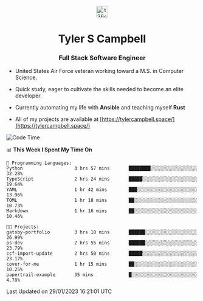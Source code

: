 <p align="center">
<a href="https://www.linkedin.com/in/t36campbell" target="blank"><img align="center" src="https://ik.imagekit.io/t36campbell/Portfolio/linkedin.png.original_m8bbGgPh6.png" alt="t36campbell" height="30" width="30" /></a>
</p>
<h1 align="center">Tyler S Campbell</h1>
<h3 align="center">Full Stack Software Engineer</h3>

* United States Air Force veteran working toward a M.S. in Computer Science.

* Quick study, eager to cultivate the skills needed to become an elite developer.

* Currently automating my life with **Ansible** and teaching myself **Rust**

* All of my projects are available at [https://tylercampbell.space/](https://tylercampbell.space/)

<!--START_SECTION:waka-->
![Code Time](http://img.shields.io/badge/Code%20Time-2%2C127%20hrs%2018%20mins-blue)

📊 **This Week I Spent My Time On** 

```text
💬 Programming Languages: 
Python                   3 hrs 57 mins       ████████░░░░░░░░░░░░░░░░░   32.28% 
TypeScript               2 hrs 24 mins       █████░░░░░░░░░░░░░░░░░░░░   19.64% 
YAML                     1 hr 42 mins        ███░░░░░░░░░░░░░░░░░░░░░░   13.96% 
TOML                     1 hr 18 mins        ██░░░░░░░░░░░░░░░░░░░░░░░   10.73% 
Markdown                 1 hr 16 mins        ██░░░░░░░░░░░░░░░░░░░░░░░   10.46%

🐱‍💻 Projects: 
gatsby-portfolio         3 hrs 18 mins       ██████░░░░░░░░░░░░░░░░░░░   26.99% 
ps-dev                   2 hrs 55 mins       ██████░░░░░░░░░░░░░░░░░░░   23.79% 
ccf-import-update        2 hrs 50 mins       █████░░░░░░░░░░░░░░░░░░░░   23.17% 
cover-for-me             1 hr 15 mins        ██░░░░░░░░░░░░░░░░░░░░░░░   10.25% 
papertrail-example       35 mins             █░░░░░░░░░░░░░░░░░░░░░░░░   4.78%

```


 Last Updated on 29/01/2023 16:21:01 UTC
<!--END_SECTION:waka-->
